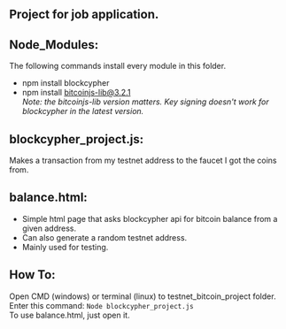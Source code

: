 ## Project for job application.
## Node_Modules:<br/>
The following commands install every module in this folder.  
* npm install blockcypher
* npm install bitcoinjs-lib@3.2.1  
*Note: the bitcoinjs-lib version matters. Key signing doesn't work for blockcypher in the latest version.*
## blockcypher_project.js:<br/> 
Makes a transaction from my testnet address to the faucet I got the coins from.
## balance.html:<br/>
* Simple html page that asks blockcypher api for bitcoin balance from a given address.
* Can also generate a random testnet address.
* Mainly used for testing.  
## How To:  
Open CMD (windows) or terminal (linux) to testnet_bitcoin_project folder.
Enter this command:  `Node blockcypher_project.js`  
To use balance.html, just open it.

